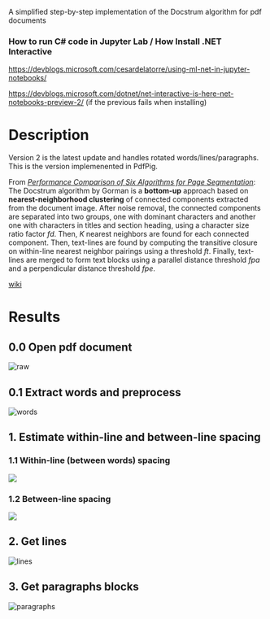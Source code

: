 A simplified step-by-step implementation of the Docstrum algorithm for pdf documents

### How to run C# code in Jupyter Lab / How Install .NET Interactive
https://devblogs.microsoft.com/cesardelatorre/using-ml-net-in-jupyter-notebooks/

https://devblogs.microsoft.com/dotnet/net-interactive-is-here-net-notebooks-preview-2/ (if the previous fails when installing)

# Description
Version 2 is the latest update and handles rotated words/lines/paragraphs. This is the version implemenented in PdfPig.

From [_Performance Comparison of Six Algorithms for Page Segmentation_](https://www.researchgate.net/publication/220932988_Performance_Comparison_of_Six_Algorithms_for_Page_Segmentation): The Docstrum algorithm by Gorman is a __bottom-up__ approach based on __nearest-neighborhood clustering__ of connected components extracted from the document image. After noise removal, the connected components are separated into two groups, one with dominant characters and another one with characters in titles and section heading, using a character size ratio factor _fd_. Then, _K_ nearest neighbors are found for each connected component. Then, text-lines are found by computing the transitive closure on within-line nearest neighbor pairings using a threshold _ft_. Finally, text-lines are merged to form text blocks using a parallel distance threshold _fpa_ and a perpendicular distance threshold _fpe_. 

[wiki](https://en.wikipedia.org/wiki/Document_layout_analysis#Example_of_a_bottom_up_approach)

# Results
## 0.0 Open pdf document
![raw](images/raw_v1.png)

## 0.1 Extract words and preprocess
![words](images/words_v1.png)

## 1. Estimate within-line and between-line spacing
### 1.1 Within-line (between words) spacing
![](images/wl_dist_v1.png)
### 1.2 Between-line spacing
![](images/bl_dist_v1.png)

## 2. Get lines
![lines](images/lines_v1.png)

## 3. Get paragraphs blocks
![paragraphs](images/paragraphs_v1.png)
